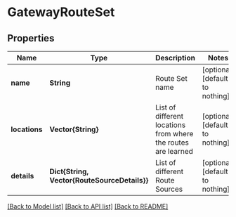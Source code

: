# GatewayRouteSet


## Properties
Name | Type | Description | Notes
------------ | ------------- | ------------- | -------------
**name** | **String** | Route Set name | [optional] [default to nothing]
**locations** | **Vector{String}** | List of different locations from where the routes are learned | [optional] [default to nothing]
**details** | **Dict{String, Vector{RouteSourceDetails}}** | List of different Route Sources | [optional] [default to nothing]


[[Back to Model list]](../README.md#models) [[Back to API list]](../README.md#api-endpoints) [[Back to README]](../README.md)


